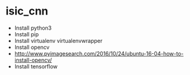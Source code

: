 # isic_cnn
 - Install python3
 - Install pip
 - Install virtualenv virtualenvwrapper
 - Install opencv
  - <http://www.pyimagesearch.com/2016/10/24/ubuntu-16-04-how-to-install-opencv/>
 - Install tensorflow
